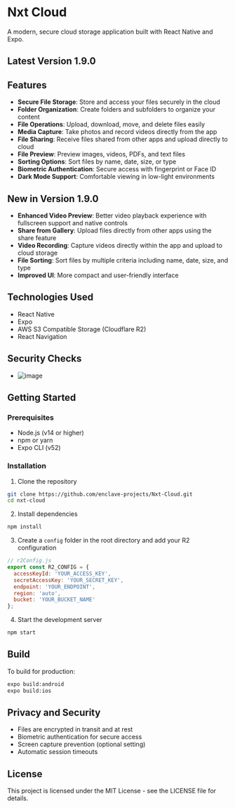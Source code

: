 # Nxt Cloud

A modern, secure cloud storage application built with React Native and Expo.

## Latest Version 1.9.0

## Features

- **Secure File Storage**: Store and access your files securely in the cloud
- **Folder Organization**: Create folders and subfolders to organize your content
- **File Operations**: Upload, download, move, and delete files easily
- **Media Capture**: Take photos and record videos directly from the app
- **File Sharing**: Receive files shared from other apps and upload directly to cloud
- **File Preview**: Preview images, videos, PDFs, and text files
- **Sorting Options**: Sort files by name, date, size, or type
- **Biometric Authentication**: Secure access with fingerprint or Face ID
- **Dark Mode Support**: Comfortable viewing in low-light environments

## New in Version 1.9.0
- **Enhanced Video Preview**: Better video playback experience with fullscreen support and native controls
- **Share from Gallery**: Upload files directly from other apps using the share feature
- **Video Recording**: Capture videos directly within the app and upload to cloud storage
- **File Sorting**: Sort files by multiple criteria including name, date, size, and type
- **Improved UI**: More compact and user-friendly interface

## Technologies Used

- React Native
- Expo
- AWS S3 Compatible Storage (Cloudflare R2)
- React Navigation

## Security Checks

- ![image](https://github.com/user-attachments/assets/0718a294-9576-4b09-8550-85f9ab329b71)


## Getting Started

### Prerequisites

- Node.js (v14 or higher)
- npm or yarn
- Expo CLI (v52)

### Installation

1. Clone the repository
```bash
git clone https://github.com/enclave-projects/Nxt-Cloud.git
cd nxt-cloud
```

2. Install dependencies
```bash
npm install
```

3. Create a `config` folder in the root directory and add your R2 configuration
```javascript
// r2Config.js
export const R2_CONFIG = {
  accessKeyId: 'YOUR_ACCESS_KEY',
  secretAccessKey: 'YOUR_SECRET_KEY',
  endpoint: 'YOUR_ENDPOINT',
  region: 'auto',
  bucket: 'YOUR_BUCKET_NAME'
};
```

4. Start the development server
```bash
npm start
```

## Build

To build for production:

```bash
expo build:android
expo build:ios
```

## Privacy and Security

- Files are encrypted in transit and at rest
- Biometric authentication for secure access
- Screen capture prevention (optional setting)
- Automatic session timeouts

## License

This project is licensed under the MIT License - see the LICENSE file for details.
